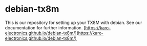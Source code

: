 # debian-tx8m
This is our repository for setting up your TX8M with debian. See our documentation for further information.
[https://karo-electronics.github.io/debian-tx8m/](https://karo-electronics.github.io/debian-tx8m/)
